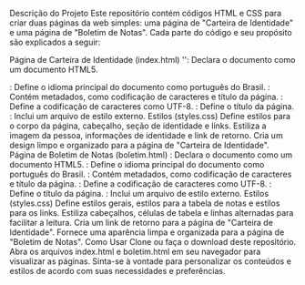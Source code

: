 Descrição do Projeto
Este repositório contém códigos HTML e CSS para criar duas páginas da web simples: uma página de "Carteira de Identidade" e uma página de "Boletim de Notas". Cada parte do código e seu propósito são explicados a seguir:

Página de Carteira de Identidade (index.html)
'<!DOCTYPE html>': Declara o documento como um documento HTML5.
<html lang="pt-BR">: Define o idioma principal do documento como português do Brasil.
<head>: Contém metadados, como codificação de caracteres e título da página.
<meta charset="UTF-8">: Define a codificação de caracteres como UTF-8.
<title>Carteira de Identidade</title>: Define o título da página.
<link rel="stylesheet" href="styles.css">: Inclui um arquivo de estilo externo.
Estilos (styles.css)
Define estilos para o corpo da página, cabeçalho, seção de identidade e links.
Estiliza a imagem da pessoa, informações de identidade e link de retorno.
Cria um design limpo e organizado para a página de "Carteira de Identidade".
Página de Boletim de Notas (boletim.html)
<!DOCTYPE html>: Declara o documento como um documento HTML5.
<html lang="pt-BR">: Define o idioma principal do documento como português do Brasil.
<head>: Contém metadados, como codificação de caracteres e título da página.
<meta charset="UTF-8">: Define a codificação de caracteres como UTF-8.
<title>Boletim de Notas</title>: Define o título da página.
<link rel="stylesheet" href="styles.css">: Inclui um arquivo de estilo externo.
Estilos (styles.css)
Define estilos gerais, estilos para a tabela de notas e estilos para os links.
Estiliza cabeçalhos, células de tabela e linhas alternadas para facilitar a leitura.
Cria um link de retorno para a página de "Carteira de Identidade".
Fornece uma aparência limpa e organizada para a página de "Boletim de Notas".
Como Usar
Clone ou faça o download deste repositório.
Abra os arquivos index.html e boletim.html em seu navegador para visualizar as páginas.
Sinta-se à vontade para personalizar os conteúdos e estilos de acordo com suas necessidades e preferências.
